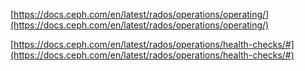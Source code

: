 [https://docs.ceph.com/en/latest/rados/operations/operating/](https://docs.ceph.com/en/latest/rados/operations/operating/)

[https://docs.ceph.com/en/latest/rados/operations/health-checks/#](https://docs.ceph.com/en/latest/rados/operations/health-checks/#)